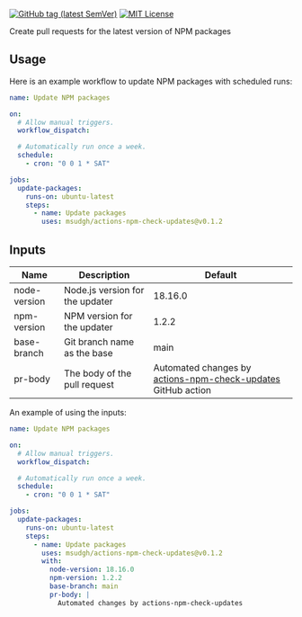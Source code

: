[![GitHub tag (latest SemVer)](https://img.shields.io/github/v/tag/msudgh/actions-npm-check-updates?style=social)](
  https://github.com/msudgh/actions-npm-check-updates/releases
)
[![MIT License](https://img.shields.io/badge/license-MIT-brightgreen?style=social)](
  https://mit-license.org/msudgh
)

Create pull requests for the latest version of NPM packages

## Usage
Here is an example workflow to update NPM packages with scheduled runs:

```yaml
name: Update NPM packages

on:
  # Allow manual triggers.
  workflow_dispatch:

  # Automatically run once a week.
  schedule:
    - cron: "0 0 1 * SAT"

jobs:
  update-packages:
    runs-on: ubuntu-latest
    steps:
      - name: Update packages
        uses: msudgh/actions-npm-check-updates@v0.1.2
```

## Inputs
| Name | Description | Default |
| ---- | ----------- | ------- |
| node-version | Node.js version for the updater | 18.16.0 |
| npm-version | NPM version for the updater | 1.2.2 |
| base-branch | Git branch name as the base | main |
| pr-body | The body of the pull request | Automated changes by [actions-npm-check-updates](https://github.com/msudgh/actions-npm-check-updates) GitHub action |

An example of using the inputs:

```yaml
name: Update NPM packages

on:
  # Allow manual triggers.
  workflow_dispatch:

  # Automatically run once a week.
  schedule:
    - cron: "0 0 1 * SAT"

jobs:
  update-packages:
    runs-on: ubuntu-latest
    steps:
      - name: Update packages
        uses: msudgh/actions-npm-check-updates@v0.1.2
        with:
          node-version: 18.16.0
          npm-version: 1.2.2
          base-branch: main
          pr-body: |
            Automated changes by actions-npm-check-updates
```
